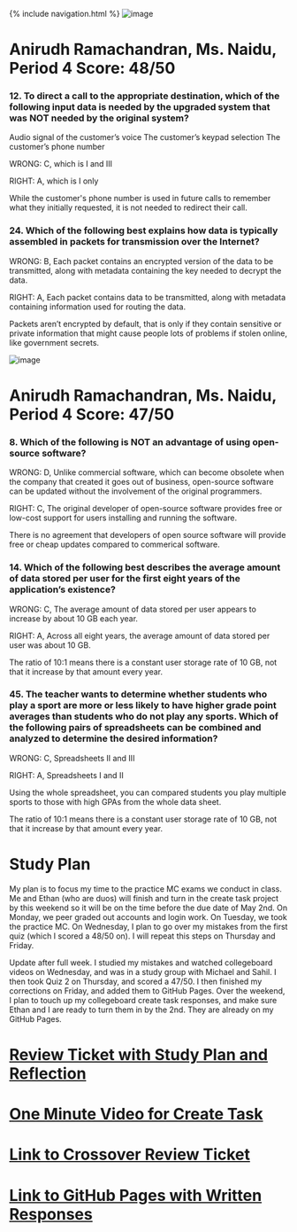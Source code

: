 {% include navigation.html %}
![image](https://user-images.githubusercontent.com/89223726/164283923-bd47635b-f369-4c4d-a51f-f28751f551d2.png)
# Anirudh Ramachandran, Ms. Naidu, Period 4 Score: 48/50

### 12. To direct a call to the appropriate destination, which of the following input data is needed by the upgraded system that was NOT needed by the original system?
Audio signal of the customer’s voice
The customer’s keypad selection
The customer’s phone number
 
WRONG: C, which is I and III
 
RIGHT: A, which is I only 
 
While the customer's phone number is used in future calls to remember what they initially requested, it is not needed to redirect their call.
 
### 24. Which of the following best explains how data is typically assembled in packets for transmission over the Internet?
 
WRONG: B, Each packet contains an encrypted version of the data to be transmitted, along with metadata containing the key needed to decrypt the data.
 
RIGHT: A, Each packet contains data to be transmitted, along with metadata containing information used for routing the data.
 
Packets aren’t encrypted by default, that is only if they contain sensitive or private information that might cause people lots of problems if stolen online, like government secrets.

![image](https://user-images.githubusercontent.com/89223726/164543624-fe8799ce-41bf-47c7-80ab-0d1f2bcf3dd0.png)
# Anirudh Ramachandran, Ms. Naidu, Period 4 Score: 47/50

### 8. Which of the following is NOT an advantage of using open-source software?
 
WRONG: D, Unlike commercial software, which can become obsolete when the company that created it goes out of business, open-source software can be updated without the involvement of the original programmers.
 
RIGHT: C, The original developer of open-source software provides free or low-cost support for users installing and running the software.

There is no agreement that developers of open source software will provide free or cheap updates compared to commerical software.
 
### 14. Which of the following best describes the average amount of data stored per user for the first eight years of the application’s existence?
 
WRONG: C, The average amount of data stored per user appears to increase by about 10 GB each year.
 
RIGHT: A, Across all eight years, the average amount of data stored per user was about 10 GB.
 
The ratio of 10:1 means there is a constant user storage rate of 10 GB, not that it increase by that amount every year.

### 45. The teacher wants to determine whether students who play a sport are more or less likely to have higher grade point averages than students who do not play any sports. Which of the following pairs of spreadsheets can be combined and analyzed to determine the desired information?
 
WRONG: C, Spreadsheets II and III
 
RIGHT: A, Spreadsheets I and II

Using the whole spreadsheet, you can compared students you play multiple sports to those with high GPAs from the whole data sheet.
 
The ratio of 10:1 means there is a constant user storage rate of 10 GB, not that it increase by that amount every year.

# Study Plan
My plan is to focus my time to the practice MC exams we conduct in class. Me and Ethan (who are duos) will finish and turn in the create task project by this weekend so it will be on the time before the due date of May 2nd. On Monday, we peer graded out accounts and login work. On Tuesday, we took the practice MC. On Wednesday, I plan to go over my mistakes from the first quiz (which I scored a 48/50 on). I will repeat this steps on Thursday and Friday.

Update after full week. I studied my mistakes and watched collegeboard videos on Wednesday, and was in a study group with Michael and Sahil. I then took Quiz 2 on Thursday, and scored a 47/50. I then finished my corrections on Friday, and added them to GitHub Pages. Over the weekend, I plan to touch up my collegeboard create task responses, and make sure Ethan and I are ready to turn them in by the 2nd. They are already on my GitHub Pages.

# [Review Ticket with Study Plan and Reflection](https://github.com/Anirudh123nasty/ARTri3/projects/1#card-80783193)
# [One Minute Video for Create Task](https://www.kapwing.com/videos/6264a7e677feb7008fa8c1c8)
# [Link to Crossover Review Ticket](https://github.com/Anirudh123nasty/ARTri3/projects/1#card-81031052) 
# [Link to GitHub Pages with Written Responses](https://anirudh123nasty.github.io/ARTri3/AEcreatetask) 
